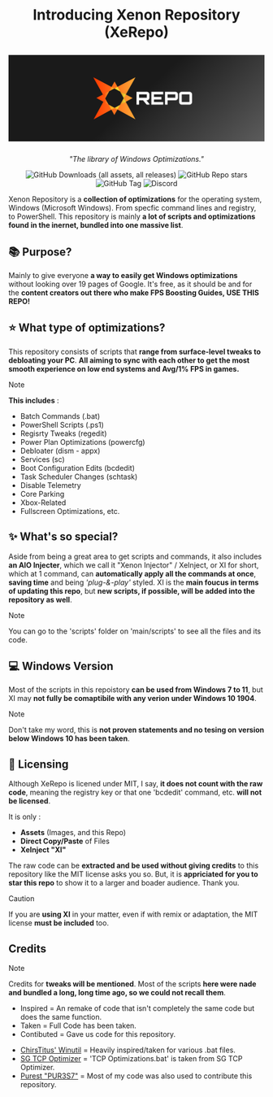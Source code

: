 <h1 align="center">

**Introducing Xenon Repository (XeRepo)**

<img src="images/xerepo.png" alt="XeRepo" width="1100">

</h1>

<div align="center">

*"The library of Windows Optimizations."*

![GitHub Downloads (all assets, all releases)](https://img.shields.io/github/downloads/xeproject/xerepo/total?style=for-the-badge&color=lightblue)
![GitHub Repo stars](https://img.shields.io/github/stars/xeproject/xerepo?style=for-the-badge&color=gold)
![GitHub Tag](https://img.shields.io/github/v/tag/xeproject/xerepo?style=for-the-badge&label=XI%20Release&color=brightgreen)
![Discord](https://img.shields.io/discord/1351857871838777374?style=for-the-badge&logo=discord&logoColor=white&label=Join%20Us&color=%235865F2&link=https://discord.gg/XyXctdthVZ)

</div>

Xenon Repository is a **collection of optimizations** for the operating system, Windows (Microsoft Windows). From specfic command lines and registry, to PowerShell. This repository is mainly **a lot of scripts and optimizations found in the inernet, bundled into one massive list**.

## 📚 Purpose?
Mainly to give everyone **a way to easily get Windows optimizations** without looking over 19 pages of Google. It's free, as it should be and for the **content creators out there who make FPS Boosting Guides, USE THIS REPO!**

## ⭐ What type of optimizations?
This repository consists of scripts that **range from surface-level tweaks to debloating your PC**. **All aiming to sync with each other to get the most smooth experience on low end systems and Avg/1% FPS in games.**

> [!NOTE]
> **This includes** :
> - Batch Commands (.bat)
> - PowerShell Scripts (.ps1)
> - Regisrty Tweaks (regedit)
> - Power Plan Optimizations (powercfg)
> - Debloater (dism - appx)
> - Services (sc)
> - Boot Configuration Edits (bcdedit)
> - Task Scheduler Changes (schtask)
> - Disable Telemetry
> - Core Parking
> - Xbox-Related
> - Fullscreen Optimizations,
> etc.

## ✨ What's so special?
Aside from being a great area to get scripts and commands, it also includes **an AIO Injecter**, which we call it "Xenon Injector" / XeInject, or XI for short, which at 1 command, can **automatically apply all the commands at once**, **saving time** and being _'plug-&-play'_ styled. XI is the **main foucus in terms of updating this repo**, but **new scripts, if possible, will be added into the repository as well**.

> [!NOTE]
> You can go to the 'scripts' folder on 'main/scripts' to see all the files and its code.

## 💻 Windows Version
Most of the scripts in this repoistory **can be used from Windows 7 to 11**, but XI may **not fully be comaptibile with any verion under Windows 10 1904**.

> [!NOTE]
> Don't take my word, this is **not proven statements and no tesing on version below Windows 10 has been taken**.

## 📝 Licensing
Although XeRepo is licened under MIT, I say, **it does not count with the raw code**, meaning the registry key or that one 'bcdedit' command, etc. **will not be licensed**.

It is only :
- **Assets** (Images, and this Repo)
- **Direct Copy/Paste** of Files
- **XeInject "XI"**

The raw code can be **extracted and be used without giving credits** to this repository like the MIT license asks you so. But, it is **appriciated for you to star this repo** to show it to a larger and boader audience. Thank you.

> [!CAUTION]
> If you are **using XI** in your matter, even if with remix or adaptation, the MIT license **must be included** too.

## Credits

> [!NOTE]
> Credits for **tweaks will be mentioned**. Most of the scripts **here were nade and bundled a long, long time ago, so we could not recall them**.
> - Inspired = An remake of code that isn't completely the same code but does the same function.
> - Taken = Full Code has been taken.
> - Contibuted = Gave us code for this repository.

- [ChirsTitus' Winutil](https://github.com/ChrisTitusTech/winutil) = Heavily inspired/taken for various .bat files.
- [SG TCP Optimizer](https://www.speedguide.net/downloads.php) = 'TCP Optimizations.bat' is taken from SG TCP Optimizer.
- [Purest "PUR3S7"](https://www.github.com/PUR3S7) = Most of my code was also used to contribute this repository.
